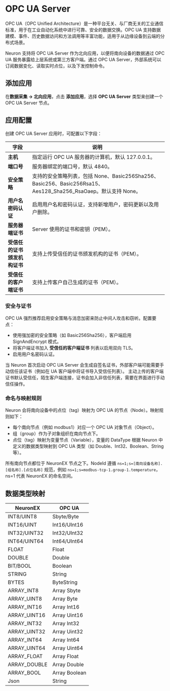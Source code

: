 # OPC UA Server

OPC UA（OPC Unified Architecture）是一种平台无关、与厂商无关的工业通信标准，用于在工业自动化系统中进行可靠、安全的数据交换。OPC UA 支持数据建模、事件、历史数据访问和方法调用等丰富功能，适用于从边缘设备到云端的分布式场景。

Neuron 支持将 OPC UA Server 作为北向应用，以便将南向设备的数据通过 OPC UA 服务暴露给上层系统或第三方客户端。通过 OPC UA Server，外部系统可以订阅数据变化、读取实时点位，以及下发控制命令。

## 添加应用

在**数据采集 -> 北向应用**，点击 **添加应用**，选择 **OPC UA Server** 类型来创建一个 OPC UA Server 节点。

## 应用配置

创建 OPC UA Server 应用时，可配置以下字段：

| 字段                         | 说明                                                                                                           |
| ---------------------------- | -------------------------------------------------------------------------------------------------------------- |
| **主机**                     | 指定运行 OPC UA 服务器的计算机，默认 127.0.0.1。                                                               |
| **端口号**                   | 服务器绑定的端口号，默认 4840。                                                                                |
| **安全策略**                 | 支持的安全策略列表，包括 None、Basic256Sha256、Basic256、Basic256Rsa15、Aes128_Sha256_RsaOaep。默认支持 None。 |
| **用户名密码认证**           | 启用用户名和密码认证，支持新增用户，密码更新以及用户删除。                                                     |
| **服务器端证书**             | Server 使用的证书和密钥（PEM）。                                                                               |
| **受信任的证书颁发机构证书** | 支持上传受信任的证书颁发机构的证书（PEM）。                                                                    |
| **受信任的客户端证书**       | 支持上传客户自己生成的证书（PEM）。                                                                            |

### 安全与证书

OPC UA 强烈推荐启用安全策略与消息加密来防止中间人攻击和窃听。配置要点：

- 使用强加密的安全策略（如 Basic256Sha256），客户端启用 SignAndEncrypt 模式。
- 将客户端证书加入 **受信任的客户端证书** 列表以启用双向 TLS。
- 启用用户名密码认证。

当 Neuron 首次启动 OPC UA Server 会生成自签名证书，外部客户端可能需要手动信任该证书（例如在 UA 客户端中将证书导入受信任列表）。
主动上传的客户端证书默认受信任，陌生客户端连接，证书会加入非信任列表，需要在界面进行手动信任操作。

### 命名与映射规则

Neuron 会将南向设备中的点位（tag）映射为 OPC UA 的节点（Node）。映射规则如下：

- 每个南向节点（例如 modbus1）对应一个 OPC UA 对象节点（Object）。
- 组（group）作为子对象组织在南向节点下。
- 点位（tag）映射为变量节点（Variable），变量的 DataType 根据 Neuron 中定义的数据类型映射到 OPC UA 类型（如 Double、Int32、Boolean、String 等）。

所有南向节点都位于 NeuronEX 节点之下。NodeId 遵循 `ns=1;s=[南向设备名称].[组名称].[点位名称]` 规范，例如 `ns=1;s=modbus-tcp-1.group-1.temperature`，ns=1 代表 NeuronEX 的命名空间。

## 数据类型映射


| NeuronEX     | OPC UA        |
| ------------ | ------------- |
| INT8/UINT8   | Sbyte/Byte    |
| INT16/UINT   | Int16/UInt16  |
| INT32/UINT32 | Int32/UInt32  |
| INT64/UINT64 | Int64/UInt64  |
| FLOAT        | Float         |
| DOUBLE       | Double        |
| BIT/BOOL     | Boolean       |
| STRING       | String        |
| BYTES        | ByteString    |
| ARRAY_INT8   | Array Sbyte   |
| ARRAY_UINT8  | Array Byte    |
| ARRAY_INT16  | Array Int16   |
| ARRAY_UINT16 | Array Uint16  |
| ARRAY_INT32  | Array Int32   |
| ARRAY_UINT32 | Array Uint32  |
| ARRAY_INT64  | Array Int64   |
| ARRAY_UINT64 | Array Uint64  |
| ARRAY_FLOAT  | Array Float   |
| ARRAY_DOUBLE | Array Double  |
| ARRAY_BOOL   | Array Boolean |
| Json         | String        |

